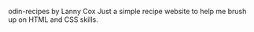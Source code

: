 odin-recipes
by Lanny Cox
Just a simple recipe website to help me brush up on HTML and CSS skills.

